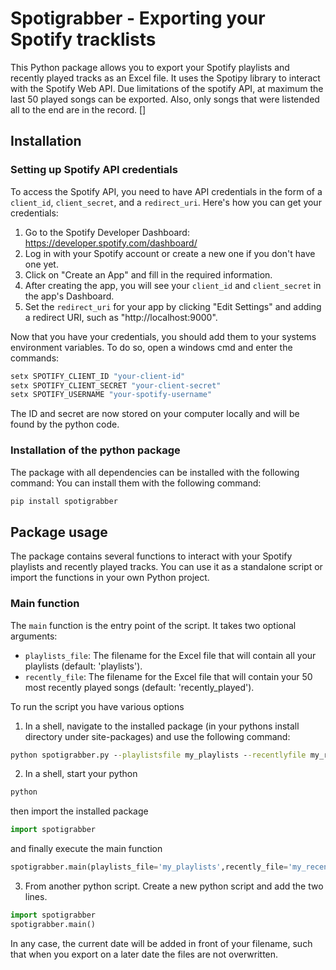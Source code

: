 # Spotigrabber - Exporting your Spotify tracklists

This Python package allows you to export your Spotify playlists and recently played tracks as an Excel file. It uses the Spotipy library to interact with the Spotify Web API. Due limitations of the spotify API, at maximum the last 50 played songs can be exported. Also, only songs that were listended all to the end are in the record. []

## Installation

### Setting up Spotify API credentials

To access the Spotify API, you need to have API credentials in the form of a `client_id`, `client_secret`, and a `redirect_uri`. Here's how you can get your credentials:

1. Go to the Spotify Developer Dashboard: https://developer.spotify.com/dashboard/
2. Log in with your Spotify account or create a new one if you don't have one yet.
3. Click on "Create an App" and fill in the required information.
4. After creating the app, you will see your `client_id` and `client_secret` in the app's Dashboard.
5. Set the `redirect_uri` for your app by clicking "Edit Settings" and adding a redirect URI, such as "http://localhost:9000".

Now that you have your credentials, you should add them to your systems environment variables. To do so, open a windows cmd and enter the commands: 

```cmd
setx SPOTIFY_CLIENT_ID "your-client-id"
setx SPOTIFY_CLIENT_SECRET "your-client-secret"
setx SPOTIFY_USERNAME "your-spotify-username"
```

The ID and secret are now stored on your computer locally and will be found by the python code.

### Installation of the python package
The package with all dependencies can be installed with the following command:
You can install them with the following command:

```cmd
pip install spotigrabber
```


## Package usage

The package contains several functions to interact with your Spotify playlists and recently played tracks. You can use it as a standalone script or import the functions in your own Python project.



### Main function

The `main` function is the entry point of the script. It takes two optional arguments:

- `playlists_file`: The filename for the Excel file that will contain all your playlists (default: 'playlists').
- `recently_file`: The filename for the Excel file that will contain your 50 most recently played songs (default: 'recently_played').

To run the script you have various options

1) In a shell, navigate to the installed package (in your pythons install directory under site-packages) and use the following command:

```cmd
python spotigrabber.py --playlistsfile my_playlists --recentlyfile my_recently_played
```

2) In a shell, start your python 
```cmd
python
 ```

then import the installed package

```python
import spotigrabber
```
and finally execute the main function

```python
spotigrabber.main(playlists_file='my_playlists',recently_file='my_recently_played')
```

3) From another python script. Create a new python script and add the two lines. 
```python 
import spotigrabber
spotigrabber.main()
```

In any case, the current date will be added in front of your filename, such that when you export on a later date the files are not overwritten.

